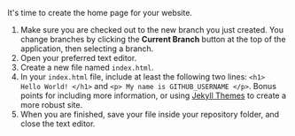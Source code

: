 
It's time to create the home page for your website.

1. Make sure you are checked out to the new branch you just created. You change branches by clicking the **Current Branch** button at the top of the application, then selecting a branch.
1. Open your preferred text editor.
1. Create a new file named `index.html`.
1. In your `index.html` file, include at least the following two lines: `<h1> Hello World! </h1>` and `<p> My name is GITHUB_USERNAME </p>`. Bonus points for including more information, or using [Jekyll Themes](http://jekyllthemes.org/) to create a more robust site.
1. When you are finished, save your file inside your repository folder, and close the text editor.
